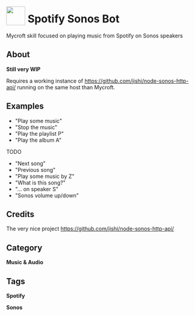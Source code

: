 # <img src="https://raw.githack.com/FortAwesome/Font-Awesome/master/svgs/solid/anchor.svg" card_color="#40DBB0" width="50" height="50" style="vertical-align:bottom"/> Spotify Sonos Bot
Mycroft skill focused on playing music from Spotify on Sonos speakers

## About
**Still very WIP** 

Requires a working instance of https://github.com/jishi/node-sonos-http-api/ running on the same host than Mycroft.

## Examples
* "Play some music"
* "Stop the music"
* "Play the playlist P"
* "Play the album A"


TODO
* "Next song"
* "Previous song"
* "Play some music by Z"
* "What is this song?"
* "... on speaker S"
* "Sonos volume up/down"

## Credits
The very nice project https://github.com/jishi/node-sonos-http-api/


## Category
**Music & Audio**

## Tags
**Spotify**

**Sonos**
